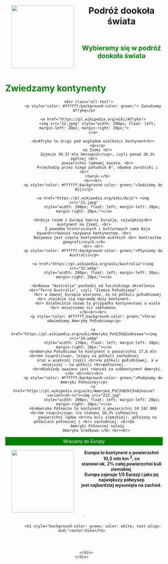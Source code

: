 <!DOCTYPE html>
<html lang="en">

<head>
    <meta charset="UTF-8">
    <meta name="viewport" content="width=device-width, initial-scale=1.0">
    <title>Podróż dookoła świata</title>
</head>
<style>
    body {
        text-align: center;
    }

    .main-container {
        display: inline-block;
    }

    header>h1 {
        text-align: center;
        background-color: green;
        color: rgb(255, 255, 255);
        width: 1000px;
        padding: 20px;
    }

    header>img {
        float: left;
        margin-left: 50px;

    }

    .all-text {
        text-align: start;
    }

    p {
        padding: 5px;
    }
</style>

<body>
    <div class="main-container">
        <header>
            <img src="777.gif" style="width: 200px; float: left; margin-left: 20px; margin-right: 20px;">
            <h1>Podróż dookoła świata
            </h1>
        </header>
        <h2 style="color: green;">Wybieramy się w podróż dookoła świata</h2>
        <br>
        <h1 style="text-align: start; color: green;">Zwiedzamy kontynenty</h1>

        <div class="all-text">
            <p style="color: #ffffff;background-color: green;"> Zwiedzamy Afrykę</p>

            <a href="https://pl.wikipedia.org/wiki/Afryka">
                <img src="12.jpeg" style="width: 200px; float: left; margin-left: 20px; margin-right: 20px;">
            </a>

            <b>Afryka to drugi pod względem wielkości kontynent<br>
                <q></q>
                na Ziemi <br>
                Zajmuje 30,37 mln km<sup>2</sup>, czyli ponad 20,3% ogólnej <br>
                powierzchni lądowej świata. <br>
                Przechodzą przez niego południk 0°, obydwa zwrotniki i <br>
                równik.</b>
            <br><br>
            <p style="color: #ffffff;background-color: green;">Jedziemy do Azji</p>

            <a href="https://pl.wikipedia.org/wiki/Azja"> <img src="22.jpeg"
                    style="width: 200px; float: left; margin-left: 20px; margin-right: 20px;"></a>

            <b>Azja razem z Europą tworzy Eurazję, największy<br> kontynent na Ziemi. <br>
                Z powodów historycznych i kulturowych sama Azja bywa<br>również nazywana kontynentem. <br>
                Nazywana jest często kontynentem wielkich <br> kontrastów geograficznych.</b>
            <br> <br>
            <p style="color: #ffffff;background-color: green;">Płyniemy do Australii</p>

            <a href="https://pl.wikipedia.org/wiki/Australia"><img src="32.webp"
                    style="width: 200px; float: left; margin-left: 20px; margin-right: 20px;"></a>

            <b>Nazwa "Australia" pochodzi od łacińskiego określenia <br>"Terra Australis", czyli "Ziemia Południowa".
                <br> w dawnej Europie wierzono, że na półkuli południowej <br> znajduje się naprawdę duży kontynent.
                <br> Ostatecznie nazwa ta przypadła kontynentowi o wiele <br> mniejszemu niż zakładano.
            </b><br><br>
            <p style="color: #ffffff;background-color: green;">Teraz odwiedzamy Amerykę Południową</p>

            <a href="https://pl.wikipedia.org/wiki/Ameryka_Po%C5%82udniowa"><img src="34.webp"
                    style="width: 170px; float: left; margin-left: 20px; margin-right: 20px;"></a>
            <b>Ameryka Południowa to kontynent o powierzchni 17,8 mln <br>km <sup>2</sup>, leżący na półkuli zachodniej
                oraz w większej części <br>na półkuli południowej, a w mniejszej — na półkuli <br>północnej.
                <br>Niekiedy uważana jest również za subkontynent Ameryki.</b> <br><br><br>
            <p style="color: #ffffff;background-color: green;">Podążamy do Ameryki Północnej</p>
            <a href="https://pl.wikipedia.org/wiki/Ameryka_P%C3%B3%C5%82nocna?variant=zh-cn"><img src="222.jpg"
                    style="width: 200px; float: left; margin-left: 20px; margin-right: 20px;"></a>
            <b>Ameryka Północna to kontynent o powierzchni 24 242 000 <br>km <sup>2</sup> (co stanowi 16,3% całkowitej
                powierzchni lądów <br>na kuli ziemskiej), położony na półkulach północnej i <br> zachodniej. <br>Do
                Ameryki Północnej należy
                Ameryka Środkowa.</b> <br><br> 
<p style="color: #ffffff;background-color: green;">Wracamy do Europy</p>  
            <a href="https://pl.wikipedia.org/wiki/Europa"><img src="333.jpg" style="width: 200px; float: left; margin-left: 20px; margin-right: 20px;"></a>  
            <b>Europa to kontynent o powierzchni 10,2 mln km <sup>2</sup>, co <br>stanowi ok. 2% całej powierzchni kuli  
                ziemskiej. <br>Europa zajmuje 1/5 Eurazji i jako jej największy półwysep <br>jest najbardziej wysunięta  
                na zachód.</b> <br><br><br><br><br><br>`  
  
            <h1 style="background-color: green; color: white; text-align: end;">autor:Vika</h1>  
  
  
  
  
        </div>  
    </div>  
  
</body>  
  
</html>
